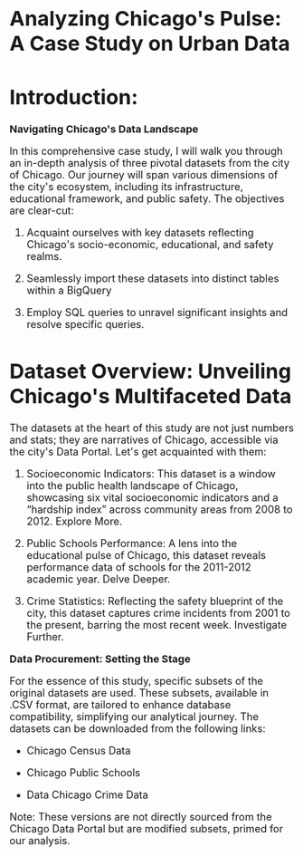 <span style="font-size:18px;"> 
<p align="justify">

# Analyzing Chicago's Pulse: A Case Study on Urban Data

# Introduction:

**Navigating Chicago's Data Landscape**

In this comprehensive case study, I will walk you through an in-depth analysis of three pivotal datasets from the city of Chicago. Our journey will span various dimensions of the city's ecosystem, including its infrastructure, educational framework, and public safety. The objectives are clear-cut:

1. Acquaint ourselves with key datasets reflecting Chicago's socio-economic, educational, and safety realms.
   
2. Seamlessly import these datasets into distinct tables within a BigQuery

3. Employ SQL queries to unravel significant insights and resolve specific queries.

# Dataset Overview: Unveiling Chicago's Multifaceted Data

The datasets at the heart of this study are not just numbers and stats; they are narratives of Chicago, accessible via the city's Data Portal. Let's get acquainted with them:

1. Socioeconomic Indicators: This dataset is a window into the public health landscape of Chicago, showcasing six vital socioeconomic indicators and a “hardship index” across community areas from 2008 to 2012. Explore More.

2. Public Schools Performance: A lens into the educational pulse of Chicago, this dataset reveals performance data of schools for the 2011-2012 academic year. Delve Deeper.

3. Crime Statistics: Reflecting the safety blueprint of the city, this dataset captures crime incidents from 2001 to the present, barring the most recent week. Investigate Further.

**Data Procurement: Setting the Stage**

For the essence of this study, specific subsets of the original datasets are used. These subsets, available in .CSV format, are tailored to enhance database compatibility, simplifying our analytical journey. The datasets can be downloaded from the following links:

- Chicago Census Data
  
- Chicago Public Schools
  
- Data Chicago Crime Data

Note: These versions are not directly sourced from the Chicago Data Portal but are modified subsets, primed for our analysis.

</p>
